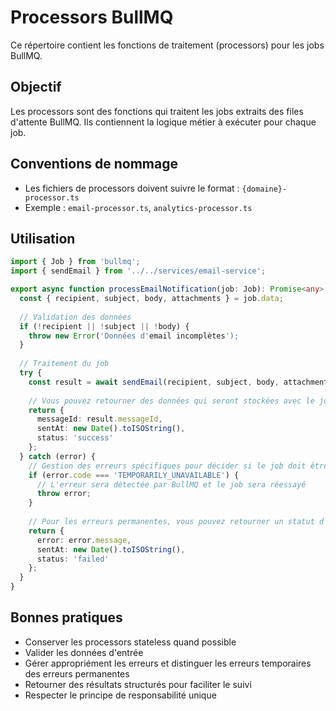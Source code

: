 # Processors BullMQ

Ce répertoire contient les fonctions de traitement (processors) pour les jobs BullMQ.

## Objectif

Les processors sont des fonctions qui traitent les jobs extraits des files d'attente BullMQ. Ils contiennent la logique métier à exécuter pour chaque job.

## Conventions de nommage

- Les fichiers de processors doivent suivre le format : `{domaine}-processor.ts`
- Exemple : `email-processor.ts`, `analytics-processor.ts`

## Utilisation

```typescript
import { Job } from 'bullmq';
import { sendEmail } from '../../services/email-service';

export async function processEmailNotification(job: Job): Promise<any> {
  const { recipient, subject, body, attachments } = job.data;
  
  // Validation des données
  if (!recipient || !subject || !body) {
    throw new Error('Données d'email incomplètes');
  }
  
  // Traitement du job
  try {
    const result = await sendEmail(recipient, subject, body, attachments);
    
    // Vous pouvez retourner des données qui seront stockées avec le job terminé
    return {
      messageId: result.messageId,
      sentAt: new Date().toISOString(),
      status: 'success'
    };
  } catch (error) {
    // Gestion des erreurs spécifiques pour décider si le job doit être réessayé
    if (error.code === 'TEMPORARILY_UNAVAILABLE') {
      // L'erreur sera détectée par BullMQ et le job sera réessayé
      throw error;
    }
    
    // Pour les erreurs permanentes, vous pouvez retourner un statut d'erreur
    return {
      error: error.message,
      sentAt: new Date().toISOString(),
      status: 'failed'
    };
  }
}
```

## Bonnes pratiques

- Conserver les processors stateless quand possible
- Valider les données d'entrée
- Gérer appropriément les erreurs et distinguer les erreurs temporaires des erreurs permanentes
- Retourner des résultats structurés pour faciliter le suivi
- Respecter le principe de responsabilité unique